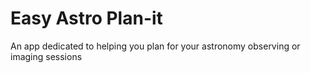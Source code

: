 # Easy Astro Plan-it
An app dedicated to helping you plan for your astronomy observing or imaging sessions
